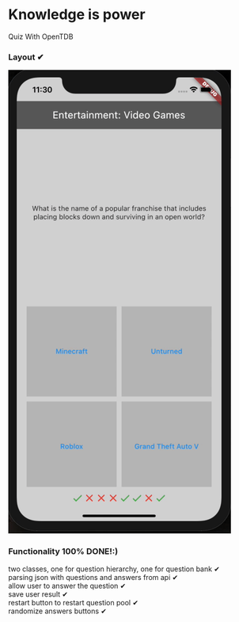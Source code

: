 # Knowledge is power

Quiz With OpenTDB

<h3> Layout ✔ </h3>
<img src="readme/layout.gif">

<h3> Functionality 100% DONE!:)</h3>
two classes, one for question hierarchy, one for question bank ✔ <br />
parsing json with questions and answers from api ✔<br/>
allow user to answer the question ✔ <br />
save user result ✔ </br>
restart button to restart question pool ✔ </br>
randomize answers buttons ✔ </br>

